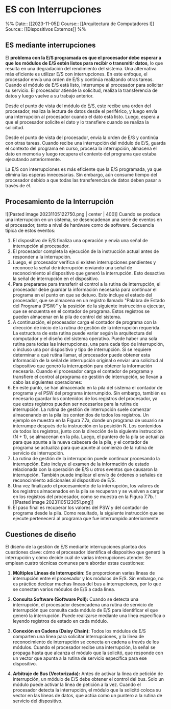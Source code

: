 # ES con Interrupciones

%%
Date:: [[2023-11-05]]
Course:: [[Arquitectura de Computadores I]]
Source:: [[Dispositivos Externos]]
%%

## ES mediante interrupciones
El **problema con la E/S programada es que el procesador debe esperar a que los módulos de E/S estén listos para recibir o transmitir datos**, lo que resulta en una degradación del rendimiento del sistema. Una alternativa más eficiente es utilizar E/S con interrupciones. En este enfoque, el procesador envía una orden de E/S y continúa realizando otras tareas. Cuando el módulo de E/S está listo, interrumpe al procesador para solicitar su servicio. El procesador atiende la solicitud, realiza la transferencia de datos y luego vuelve a su trabajo anterior.

Desde el punto de vista del módulo de E/S, este recibe una orden del procesador, realiza la lectura de datos desde el periférico, y luego envía una interrupción al procesador cuando el dato está listo. Luego, espera a que el procesador solicite el dato y lo transfiere cuando se realiza la solicitud.

Desde el punto de vista del procesador, envía la orden de E/S y continúa con otras tareas. Cuando recibe una interrupción del módulo de E/S, guarda el contexto del programa en curso, procesa la interrupción, almacena el dato en memoria y luego recupera el contexto del programa que estaba ejecutando anteriormente.

La E/S con interrupciones es más eficiente que la E/S programada, ya que elimina las esperas innecesarias. Sin embargo, aún consume tiempo del procesador debido a que todas las transferencias de datos deben pasar a través de él.


## Procesamiento de la Interrupción
![[Pasted image 20231105122750.png | center | 400]]
Cuando se produce una interrupción en un sistema, se desencadenan una serie de eventos en el procesador, tanto a nivel de hardware como de software. Secuencia típica de estos eventos:
1. El dispositivo de E/S finaliza una operación y envía una señal de interrupción al procesador.
2. El procesador completa la ejecución de la instrucción actual antes de responder a la interrupción.
3. Luego, el procesador verifica si existen interrupciones pendientes y reconoce la señal de interrupción enviando una señal de reconocimiento al dispositivo que generó la interrupción. Esto desactiva la señal de interrupción en el dispositivo.
4. Para prepararse para transferir el control a la rutina de interrupción, el procesador debe guardar la información necesaria para continuar el programa en el punto en que se detuvo. Esto incluye el estado del procesador, que se almacena en un registro llamado "Palabra de Estado del Programa (PSW)" y la posición de la siguiente instrucción a ejecutar, que se encuentra en el contador de programa. Estos registros se pueden almacenar en la pila de control del sistema.
5. A continuación, el procesador carga el contador de programa con la dirección de inicio de la rutina de gestión de la interrupción requerida. La estructura de esta rutina puede variar según la arquitectura del computador y el diseño del sistema operativo. Puede haber una sola rutina para todas las interrupciones, una para cada tipo de interrupción, o incluso una por dispositivo y tipo de interrupción. Si se requiere determinar a qué rutina llamar, el procesador puede obtener esta información de la señal de interrupción original o enviar una solicitud al dispositivo que generó la interrupción para obtener la información necesaria.
Cuando el procesador carga el contador de programa y transfiere el control al programa de gestión de interrupción, se llevan a cabo las siguientes operaciones:
6. En este punto, se han almacenado en la pila del sistema el contador de programa y el PSW del programa interrumpido. Sin embargo, también es necesario guardar los contenidos de los registros del procesador, ya que estos registros pueden ser necesarios para la rutina de interrupción. La rutina de gestión de interrupción suele comenzar almacenando en la pila los contenidos de todos los registros. Un ejemplo se muestra en la Figura 7.7a, donde un programa de usuario se interrumpe después de la instrucción en la posición N. Los contenidos de todos los registros, junto con la dirección de la siguiente instrucción (N + 1), se almacenan en la pila. Luego, el puntero de la pila se actualiza para que apunte a la nueva cabecera de la pila, y el contador de programa se actualiza para que apunte al comienzo de la rutina de servicio de interrupción.
7. La rutina de gestión de la interrupción puede continuar procesando la interrupción. Esto incluye el examen de la información de estado relacionada con la operación de E/S u otros eventos que causaron la interrupción. También puede implicar el envío de órdenes o señales de reconocimiento adicionales al dispositivo de E/S.
8. Una vez finalizado el procesamiento de la interrupción, los valores de los registros almacenados en la pila se recuperan y se vuelven a cargar en los registros del procesador, como se muestra en la Figura 7.7b. ![[Pasted image 20231105123051.png]]
9. El paso final es recuperar los valores del PSW y del contador de programa desde la pila. Como resultado, la siguiente instrucción que se ejecute pertenecerá al programa que fue interrumpido anteriormente.


## Cuestiones de diseño
El diseño de la gestión de E/S mediante interrupciones plantea dos cuestiones clave: cómo el procesador identifica el dispositivo que generó la interrupción y cómo decide cuál de varias interrupciones atender. Se emplean cuatro técnicas comunes para abordar estas cuestiones:

1. **Múltiples Líneas de Interrupción:** Se proporcionan varias líneas de interrupción entre el procesador y los módulos de E/S. Sin embargo, no es práctico dedicar muchas líneas del bus a interrupciones, por lo que se conectan varios módulos de E/S a cada línea.

2. **Consulta Software (Software Poll):** Cuando se detecta una interrupción, el procesador desencadena una rutina de servicio de interrupción que consulta cada módulo de E/S para identificar el que generó la interrupción. Puede realizarse mediante una línea específica o leyendo registros de estado en cada módulo.
   
3. **Conexión en Cadena (Daisy Chain):** Todos los módulos de E/S comparten una línea para solicitar interrupciones, y la línea de reconocimiento de interrupción se conecta en cadena a través de los módulos. Cuando el procesador recibe una interrupción, la señal se propaga hasta que alcanza el módulo que la solicitó, que responde con un vector que apunta a la rutina de servicio específica para ese dispositivo.
   
4. **Arbitraje de Bus (Vectorizada):** Antes de activar la línea de petición de interrupción, un módulo de E/S debe obtener el control del bus. Solo un módulo puede activar la línea de petición a la vez. Cuando el procesador detecta la interrupción, el módulo que la solicitó coloca su vector en las líneas de datos, que actúa como un puntero a la rutina de servicio del dispositivo.